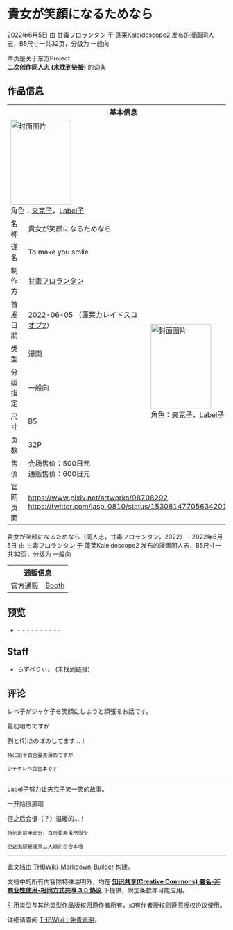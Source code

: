 # 貴女が笑顔になるためなら

<!-- source html: G:\repos\THBWiki-Markdown-Builder\THBWikiMarkdown\Temp\main\c\c6\ns0%3A%E8%B2%B4%E5%A5%B3%E3%81%8C%E7%AC%91%E9%A1%94%E3%81%AB%E3%81%AA%E3%82%8B%E3%81%9F%E3%82%81%E3%81%AA%E3%82%89.html -->

2022年6月5日 由 甘毒フロランタン 于 蓬莱Kaleidoscope2 发布的漫画同人志，B5尺寸一共32页，分级为 一般向

本页是关于东方Project  
 **二次创作同人志 (未找到链接)** 的词条

## 作品信息

<table><tbody><tr><th colspan="3">基本信息</th></tr><tr><td class="cover-artwork-mobile" colspan="2"><a href="./文件-貴女が笑顔になるためなら封面.jpg.md" class="image" title="封面图片"><img alt="封面图片" src="https://upload.thwiki.cc/thumb/a/a9/%E8%B2%B4%E5%A5%B3%E3%81%8C%E7%AC%91%E9%A1%94%E3%81%AB%E3%81%AA%E3%82%8B%E3%81%9F%E3%82%81%E3%81%AA%E3%82%89%E5%B0%81%E9%9D%A2.jpg/139px-%E8%B2%B4%E5%A5%B3%E3%81%8C%E7%AC%91%E9%A1%94%E3%81%AB%E3%81%AA%E3%82%8B%E3%81%9F%E3%82%81%E3%81%AA%E3%82%89%E5%B0%81%E9%9D%A2.jpg" decoding="async" loading="lazy" width="139" height="196" srcset="https://upload.thwiki.cc/thumb/a/a9/%E8%B2%B4%E5%A5%B3%E3%81%8C%E7%AC%91%E9%A1%94%E3%81%AB%E3%81%AA%E3%82%8B%E3%81%9F%E3%82%81%E3%81%AA%E3%82%89%E5%B0%81%E9%9D%A2.jpg/208px-%E8%B2%B4%E5%A5%B3%E3%81%8C%E7%AC%91%E9%A1%94%E3%81%AB%E3%81%AA%E3%82%8B%E3%81%9F%E3%82%81%E3%81%AA%E3%82%89%E5%B0%81%E9%9D%A2.jpg 1.5x, https://upload.thwiki.cc/thumb/a/a9/%E8%B2%B4%E5%A5%B3%E3%81%8C%E7%AC%91%E9%A1%94%E3%81%AB%E3%81%AA%E3%82%8B%E3%81%9F%E3%82%81%E3%81%AA%E3%82%89%E5%B0%81%E9%9D%A2.jpg/278px-%E8%B2%B4%E5%A5%B3%E3%81%8C%E7%AC%91%E9%A1%94%E3%81%AB%E3%81%AA%E3%82%8B%E3%81%9F%E3%82%81%E3%81%AA%E3%82%89%E5%B0%81%E9%9D%A2.jpg 2x" data-file-width="906" data-file-height="1277"></a><div class="cover-char">角色：<a href="/%E8%93%AC%E8%8E%B1%E4%BA%BA%E5%BD%A2#封面角色" title="蓬莱人形">夹克子</a>，<a href="/%E8%93%AC%E8%8E%B1%E4%BA%BA%E5%BD%A2#封面角色" title="蓬莱人形">Label子</a></div></td>
</tr><tr><td class="label">名称</td><td colspan="2"> 貴女が笑顔になるためなら </td></tr><tr><td class="label">译名</td><td colspan="2"> To make you smlie </td></tr><tr><td class="label">制作方</td><td><a href="./甘毒フロランタン.md" title="甘毒フロランタン">甘毒フロランタン</a></td><td class="cover-artwork" rowspan="7" style="min-width:196px;"><a href="./文件-貴女が笑顔になるためなら封面.jpg.md" class="image" title="封面图片"><img alt="封面图片" src="https://upload.thwiki.cc/thumb/a/a9/%E8%B2%B4%E5%A5%B3%E3%81%8C%E7%AC%91%E9%A1%94%E3%81%AB%E3%81%AA%E3%82%8B%E3%81%9F%E3%82%81%E3%81%AA%E3%82%89%E5%B0%81%E9%9D%A2.jpg/139px-%E8%B2%B4%E5%A5%B3%E3%81%8C%E7%AC%91%E9%A1%94%E3%81%AB%E3%81%AA%E3%82%8B%E3%81%9F%E3%82%81%E3%81%AA%E3%82%89%E5%B0%81%E9%9D%A2.jpg" decoding="async" loading="lazy" width="139" height="196" srcset="https://upload.thwiki.cc/thumb/a/a9/%E8%B2%B4%E5%A5%B3%E3%81%8C%E7%AC%91%E9%A1%94%E3%81%AB%E3%81%AA%E3%82%8B%E3%81%9F%E3%82%81%E3%81%AA%E3%82%89%E5%B0%81%E9%9D%A2.jpg/208px-%E8%B2%B4%E5%A5%B3%E3%81%8C%E7%AC%91%E9%A1%94%E3%81%AB%E3%81%AA%E3%82%8B%E3%81%9F%E3%82%81%E3%81%AA%E3%82%89%E5%B0%81%E9%9D%A2.jpg 1.5x, https://upload.thwiki.cc/thumb/a/a9/%E8%B2%B4%E5%A5%B3%E3%81%8C%E7%AC%91%E9%A1%94%E3%81%AB%E3%81%AA%E3%82%8B%E3%81%9F%E3%82%81%E3%81%AA%E3%82%89%E5%B0%81%E9%9D%A2.jpg/278px-%E8%B2%B4%E5%A5%B3%E3%81%8C%E7%AC%91%E9%A1%94%E3%81%AB%E3%81%AA%E3%82%8B%E3%81%9F%E3%82%81%E3%81%AA%E3%82%89%E5%B0%81%E9%9D%A2.jpg 2x" data-file-width="906" data-file-height="1277"></a><div class="cover-char">角色：<span class="smw-subobject-entity"><a href="/%E8%93%AC%E8%8E%B1%E4%BA%BA%E5%BD%A2#封面角色" title="蓬莱人形">夹克子</a></span>，<span class="smw-subobject-entity"><a href="/%E8%93%AC%E8%8E%B1%E4%BA%BA%E5%BD%A2#封面角色" title="蓬莱人形">Label子</a></span></div></td>
</tr><tr><td class="label">首发日期</td><td>2022-06-05&#160;（<a href="/展会作品列表?e=%E8%93%AC%E8%8E%B1Kaleidoscope%232">蓬莱カレイドスコオプ2</a>）</td></tr><tr><td class="label">类型</td><td>漫画</td></tr><tr><td class="label">分级指定</td><td>一般向</td></tr><tr><td class="label">尺寸</td><td>B5</td></tr><tr><td class="label">页数</td><td>32P</td></tr><tr><td class="label">售价</td><td>会场售价：500日元<br>通贩售价：600日元</td></tr>
<tr><td class="label">官网页面</td><td colspan="2"><a rel="nofollow" class="external free" href="https://www.pixiv.net/artworks/98708292">https://www.pixiv.net/artworks/98708292</a><br><a rel="nofollow" class="external free" href="https://twitter.com/lasp_0810/status/1530814770563420162">https://twitter.com/lasp_0810/status/1530814770563420162</a></td></tr></tbody></table>

貴女が笑顔になるためなら（同人志，甘毒フロランタン，2022） - 2022年6月5日 由 甘毒フロランタン 于 蓬莱Kaleidoscope2 发布的漫画同人志，B5尺寸一共32页，分级为 一般向

<table><tbody><tr><th colspan="3">通贩信息</th></tr><tr><td class="label">官方通贩</td><td colspan="2"><a rel="nofollow" class="external text" href="https://laspberry.booth.pm/items/3919961">Booth</a></td></tr></tbody></table>



## 预览
- [](./文件-貴女が笑顔になるためなら预览图1.jpg.md)- [](./文件-貴女が笑顔になるためなら预览图2.jpg.md)- [](./文件-貴女が笑顔になるためなら预览图3.jpg.md)- [](./文件-貴女が笑顔になるためなら预览图4.jpg.md)- [](./文件-貴女が笑顔になるためなら预览图5.jpg.md)- [](./文件-貴女が笑顔になるためなら预览图6.jpg.md)- [](./文件-貴女が笑顔になるためなら预览图7.jpg.md)- [](./文件-貴女が笑顔になるためなら预览图8.jpg.md)- [](./文件-貴女が笑顔になるためなら预览图9.jpg.md)- [](./文件-貴女が笑顔になるためなら预览图10.jpg.md)- [](./文件-貴女が笑顔になるためなら预览图11.jpg.md)


## Staff
- らずべりぃ。 (未找到链接)


## 评论

  
レベ子がジャケ子を笑顔にしようと頑張るお話です。  

最初暗めですが  

割と(?)ほのぼのしてます…！  

<small>特に前半百合要素薄めですが  

ジャケレベ百合本です</small>  

  

___

  
Label子努力让夹克子笑一笑的故事。  

一开始很黑暗  

但之后会很（？）温暖的…！  

<small>特别是前半部分，百合要素虽然很少  

但这无疑是蓬莱二人娘的百合本哦</small>
  







---

此文档由 [THBWiki-Markdown-Builder](https://github.com/Delsin-Yu/THBWiki-Markdown-Builder) 构建。

文档中的所有内容除特殊注明外，均在 [**知识共享(Creative Commons) 署名-非商业性使用-相同方式共享 3.0 协议**](https://creativecommons.org/licenses/by-sa/3.0/deed.zh-hans) 下提供，附加条款亦可能应用。

引用类型与其他类型作品版权归原作者所有，如有作者授权则遵照授权协议使用。

详细请查阅 [THBWiki：免责声明](https://thbwiki.cc/THBWiki:%E5%85%8D%E8%B4%A3%E5%A3%B0%E6%98%8E)。


